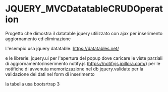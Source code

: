 # JQUERY_MVCDatatableCRUDOperation
Progetto che dimostra il datatable jquery utilizzato con ajax per inserimento aggiornamento ed eliminazione

L'esempio usa jquery datatable:
https://datatables.net/

e le librerie:
jquery.ui per l'apertura del popup dove caricare le viste parziali di aggiornamento/inserimento
notify.js (https://notifyjs.jpillora.com/) per le notifiche di avvenuta memorizzazione nel db
jquery.validate per la validazione dei dati nel form di inserimento

la tabella usa bootsrtrap 3



